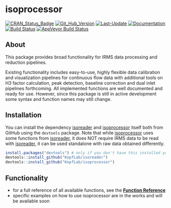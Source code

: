 
<!-- README.md is generated from README.Rmd. Please edit that file -->
isoprocessor
============

[![CRAN\_Status\_Badge](http://www.r-pkg.org/badges/version/isoprocessor)](https://cran.r-project.org/package=isoprocessor) [![Git\_Hub\_Version](https://img.shields.io/badge/GitHub-0.2.1.9000-orange.svg?style=flat-square)](/commits) [![Last-Update](https://img.shields.io/badge/updated-2018--05--11-yellowgreen.svg)](/commits) [![Documentation](https://img.shields.io/badge/docs-online-green.svg)](https://kopflab.github.io/isoprocessor/) [![Build Status](https://travis-ci.org/KopfLab/turnoveR.svg?branch=master)](https://travis-ci.org/KopfLab/isoprocessor) [![AppVeyor Build Status](https://ci.appveyor.com/api/projects/status/github/KopfLab/isoprocessor?branch=master&svg=true)](https://ci.appveyor.com/project/KopfLab/isoprocessor)

About
-----

This package provides broad functionality for IRMS data processing and reduction pipelines.

Existing functionality includes easy-to-use, highly flexible data calibration and visualization pipelines for continuous flow data with additional tools on H3 factor calculation, peak detection, baseline correction and dual inlet pipelines forthcoming. All implemented functions are well documented and ready for use. However, since this package is still in active development some syntax and function names may still change.

Installation
------------

You can install the dependency [isoreader](https://kopflab.github.io/isoreader/) and [isoprocessor](https://kopflab.github.io/isoprocessor/) itself both from GitHub using the `devtools` package. Note that while [isoprocessor](https://kopflab.github.io/isoprocessor/) uses some functions from [isoreader](https://kopflab.github.io/isoreader/), it does NOT require IRMS data to be read with [isoreader](https://kopflab.github.io/isoreader/), it can be used standalone with raw data obtained differently.

``` r
install.packages("devtools") # only if you don't have this installed yet
devtools::install_github("KopfLab/isoreader")
devtools::install_github("KopfLab/isoprocessor")
```

Functionality
-------------

-   for a full reference of all available functions, see the **[Function Reference](https://kopflab.github.io/isoprocessor/reference/)**
-   specific examples on how to use isoprocessor are in the works and will be available soon
